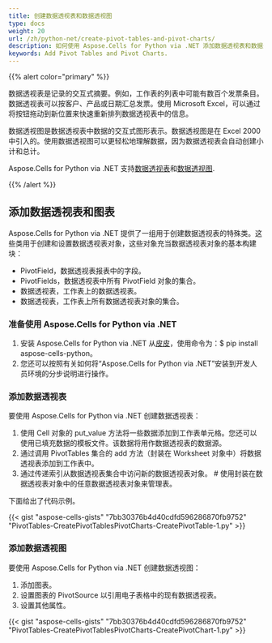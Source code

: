 ```yaml
---
title: 创建数据透视表和数据透视图
type: docs
weight: 20
url: /zh/python-net/create-pivot-tables-and-pivot-charts/
description: 如何使用 Aspose.Cells for Python via .NET 添加数据透视表和数据透视图。
keywords: Add Pivot Tables and Pivot Charts.
---
```

{{% alert color="primary" %}}

数据透视表是记录的交互式摘要。例如，工作表的列表中可能有数百个发票条目。数据透视表可以按客户、产品或日期汇总发票。使用 Microsoft Excel，可以通过将按钮拖动到新位置来快速重新排列数据透视表中的信息。

数据透视图是数据透视表中数据的交互式图形表示。数据透视图是在 Excel 2000 中引入的。使用数据透视图可以更轻松地理解数据，因为数据透视表会自动创建小计和总计。

 Aspose.Cells for Python via .NET 支持[数据透视表](/cells/zh/python-net/create-pivot-tables-and-pivot-charts/)和[数据透视图](/cells/zh/python-net/create-pivot-tables-and-pivot-charts/).

{{% /alert %}}

##  **添加数据透视表和图表**

Aspose.Cells for Python via .NET 提供了一组用于创建数据透视表的特殊类。这些类用于创建和设置数据透视表对象，这些对象充当数据透视表对象的基本构建块：

- PivotField，数据透视表报表中的字段。
- PivotFields，数据透视表中所有 PivotField 对象的集合。
- 数据透视表，工作表上的数据透视表。
- 数据透视表，工作表上所有数据透视表对象的集合。

###  **准备使用 Aspose.Cells for Python via .NET**
1. 安装 Aspose.Cells for Python via .NET 从[皮皮](https://pypi.org/project/aspose-cells-python/)，使用命令为：$ pip install aspose-cells-python。
1. 您还可以按照有关如何将“Aspose.Cells for Python via .NET”安装到开发人员环境的分步说明进行操作。


###  **添加数据透视表**

要使用 Aspose.Cells for Python via .NET 创建数据透视表：

1. 使用 Cell 对象的 put_value 方法将一些数据添加到工作表单元格。您还可以使用已填充数据的模板文件。该数据将用作数据透视表的数据源。
1. 通过调用 PivotTables 集合的 add 方法（封装在 Worksheet 对象中）将数据透视表添加到工作表中。
1. 通过传递索引从数据透视表集合中访问新的数据透视表对象。 # 使用封装在数据透视表对象中的任意数据透视表对象来管理表。

下面给出了代码示例。

{{< gist "aspose-cells-gists" "7bb30376b4d40cdfd596286870fb9752" "PivotTables-CreatePivotTablesPivotCharts-CreatePivotTable-1.py" >}}

###  **添加数据透视图**

要使用 Aspose.Cells for Python via .NET 创建数据透视图：

1. 添加图表。
1. 设置图表的 PivotSource 以引用电子表格中的现有数据透视表。
1. 设置其他属性。

{{< gist "aspose-cells-gists" "7bb30376b4d40cdfd596286870fb9752" "PivotTables-CreatePivotTablesPivotCharts-CreatePivotChart-1.py" >}}

